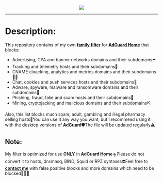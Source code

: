 <p align="center">
<img src="https://raw.githubusercontent.com/AmmoniteFilter/AmmoniteFilter/master/ammnt_logo.png" />
</p>

***

# Description:

This repository contains of my own <b><a href="https://ammnt.app/filter.txt">family filter</a></b> for <b><a href="https://adguard.com/en/adguard-home.html">AdGuard Home</a></b> that blocks:
- Advertising, CPA and banner networks domains and their subdomains☂️
- Tracking and telemetry hosts and their subdomains📡
- CNAME cloacking, analytics and metrics domains and their subdomains🕵️‍♂️
- Chat, cookies and push services hosts and their subdomains🔕
- Adware, spyware, malware and ransomware domains and their subdomains🤬
- Phishing, fraud, fake and scam hosts and their subdomains💩
- Mining, cryptojacking and malicious domains and their subdomains⛏

Also, this list blocks much spam, adult, gambling and illegal pharmacy selling hosts🔞You can use it any way you want, but I recommend using it with the desktop versions of <b><a href="https://adguard.com/en/adguard-mac/overview.html">AdGuard</a></b>🛡The file will be updated regularly⚠️

## Note:

My filter is optimized for use <b>ONLY</b> in <b><a href="https://github.com/AdguardTeam/AdGuardHome">AdGuard Home</a></b>🛸Please do not convert it to hosts, dnsmasq, BIND, Squid or RPZ syntaxes⛔️Feel free to <b><a href="mailto:contact@ammnt.app">contact me</a></b> with false positive blocks and more domains which need to be blocked🙋🏻‍♂️
